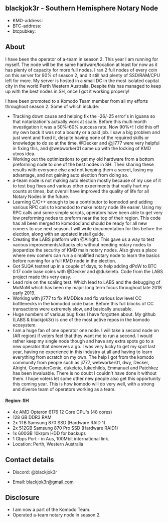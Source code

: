 ## blackjok3r - Southern Hemisphere Notary Node
- KMD-address:
- BTC-address:
- btcpubkey:

## About
I have been the operator of a-team in season 2. This year I am running for myself. The node will be the same hardware/location at least for now as it has plenty of capacity for more full nodes. I ran 2 full nodes of every coin on this server for 90% of season 2, and it still had plenty of SSD/RAM/CPU left for more. My server is hosted in a small DC in the most isolated capital city in the world Perth Western Australia. Despite this has managed to keep up with the best nodes in SH, once I got it working properly!

I have been promoted to a Komodo Team member from all my efforts throughout season 2. Some of which include:
- Tracking down cause and helping fix the -26/-25 error's in iguana so that notarization's actually work at scale. Before this multi month investigation it was a 50%-60% success rate. Now 90%+! I did this off my own back it was not a bounty or a paid job. I saw a big problem and just went and fixed it, despite having none of the required skills or knowledge to do so at the time. @Decker and @jl777 were very helpful in fixing this, and @webworker01 came up with the locking of KMD utxos idea.
- Working out the optimizations to get my old hardware from a bottom preforming node to one of the best nodes in SH. Then sharing these results with everyone else and not keeping them a secret, losing my advantage, and not gaining auto election from doing so.
- a-team node is not making auto election mostly because of my use of it to test bug fixes and various other experiments that really hurt my counts at times, but overall have improved the quality of life for all Notary Nodes in the future.
- Learning C/C++ enough to be a contributor to komodod and adding various RPC calls to komodod to make notary node life easier. Using my RPC calls and some simple scripts, operators have been able to get very low preforming nodes to preform near the top of their region. This code has all been merged to komodod and should be ready for all new comers to use next season. I will write documentation for this before the election, along with an updated install guide.
- Creating the LABS platform with @Alright. This gave us a way to test various improvements/attacks etc without needing notary nodes to jeopardize the security of KMD main notary nodes. Also gives a place where new comers can run a simplified notary node to learn the basics before running for a full KMD node in the election.
- Got SUQA testnet up in a couple of days, to help adding dPoW to BTC 0.17 code base coins with @Decker and @dukeleto. Code from the LABS project made this very easy.
- Lead role on the scaling test. Which lead to LABS and the debugging of MoMoM which has been my major long term focus throughout late 2018 early 2019.
- Working with jl777 to fix KMDDice and fix various low level CC bottlenecks in the komodod code base. Before this full blocks of CC transactions were extremely slow, and basically unusable.
- Huge numbers of various bug fixes I have forgotten about. My github (LABS & blackjok3r) is one of the most active repos in the komodo ecosystem.
- I am a huge fan of one operator one node. I will take a second node on (AR region) if voters feel that they want me to run a second. I would rather keep my single node though and have any extra spots go to a new operator that deserves a go. I was very lucky to get my spot last year, having no experience in this industry at all and having to learn everything from scratch on my own. The help I got from the komodo community from people such as jl777, webworker01, dwy, Decker, Alright, ComputerGenie, dukeleto, lukechilds, Emmanuel and Patchkez has been invaluable. There is no doubt I couldn't have done it without them. I hope voters let some other new people also get this opportunity this coming year. This is how komodo will do very well, with a strong and diverse team of operators working as a team.

#### Region: SH
- 4x AMD Opteron 6176 12 Core CPU's (48 cores)
- 128 GB DDR3 RAM
- 2x 1TB Samsung 870 SSD (Hardware RAID 1)
- 2x 512GB Samsung 870 Pro SSD (Hardware RAID1)
- 1x 600GB 10krpm HDD for backups
- 1 Gbps Port - in Aus, 100Mbit international link.
- Location: Perth, Western Australia


## Contact details

- Discord: @blackjok3r

- Email: blackjok3r@gmail.com

## Disclosure

- I am now a part of the Komodo Team.
- Operated a-team notary node in season 2.
